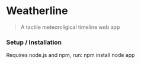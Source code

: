 Weatherline
===========
> A tactile meteoroligical timeline web app



### Setup / Installation
Requires node.js and npm, run:
    npm install
    node app

